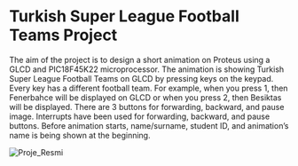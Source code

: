 # Turkish Super League Football Teams Project

The aim of the project is to design a short animation on Proteus using a GLCD and PIC18F45K22 microprocessor. The animation is showing Turkish Super League Football Teams on GLCD by pressing keys on the keypad. Every key has a different football team. For example, when you press 1, then Fenerbahce will be displayed on GLCD or when you press 2, then Besiktas will be displayed. There are 3 buttons for forwarding, backward, and pause image. Interrupts have been used for forwarding, backward, and pause buttons. Before animation starts, name/surname, student ID, and animation’s name is being shown at the beginning.

![Proje_Resmi](https://user-images.githubusercontent.com/22428774/85754984-371c8180-b716-11ea-9a8a-76e2fe0544de.PNG)

